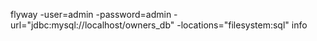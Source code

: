 flyway -user=admin -password=admin -url="jdbc:mysql://localhost/owners_db" -locations="filesystem:sql" info
